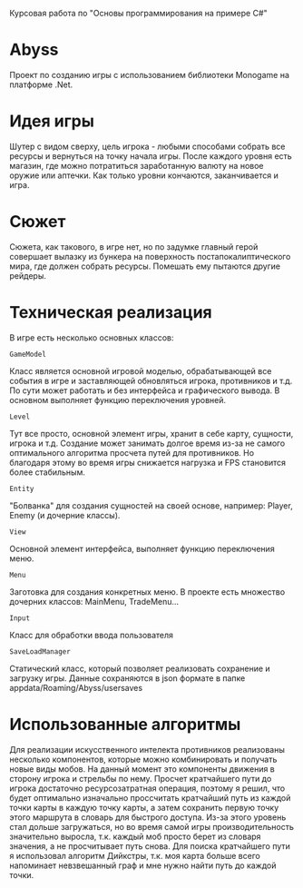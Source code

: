Курсовая работа по "Основы программирования на примере C#"

# Abyss
Проект по созданию игры с использованием библиотеки Monogame на платформе .Net.

# Идея игры
Шутер с видом сверху, цель игрока - любыми способами собрать все ресурсы и вернуться на точку начала игры. После каждого уровня есть магазин, где можно потратиться заработанную валюту на новое оружие или аптечки. Как только уровни кончаются, заканчивается и игра.

# Сюжет
Сюжета, как такового, в игре нет, но по задумке главный герой совершает вылазку из бункера на поверхность постапокалиптического мира, где должен собрать ресурсы. Помешать ему пытаются другие рейдеры.

# Техническая реализация
В игре есть несколько основных классов:

	GameModel
Класс является основной игровой моделью, обрабатывающей все события в игре и заставляющей обновляться игрока, противников и т.д.
По сути может работать и без интерфейса и графического вывода. В основном выполняет функцию переключения уровней.

	Level
Тут все просто, основной элемент игры, хранит в себе карту, сущности, игрока и т.д. Создание может занимать долгое время из-за не самого оптимального 
алгоритма просчета путей для противников. Но благодаря этому во время игры снижается нагрузка и FPS становится более стабильным.

	Entity
"Болванка" для создания сущностей на своей основе, например: Player, Enemy (и дочерние классы).

	View
Основной элемент интерфейса, выполняет функцию переключения меню.

	Menu
Заготовка для создания конкретных меню. В проекте есть множество дочерних классов: MainMenu, TradeMenu...

	Input
Класс для обработки ввода пользователя

	SaveLoadManager
Статический класс, который позволяет реализовать сохранение и загрузку игры. Данные сохраняются в json формате в папке appdata/Roaming/Abyss/usersaves

# Использованные алгоритмы
Для реализации искусственного интелекта противников реализованы несколько компонентов, которые можно комбинировать и получать новые виды мобов.
На данный момент это компоненты движения в сторону игрока и стрельбы по нему. Просчет кратчайшего пути до игрока достаточно ресурсозатратная операция,
поэтому я решил, что будет оптимально изначально проссчитать кратчайший путь из каждой точки карты в каждую точку карты, а затем сохранить первую точку этого маршрута в словарь для быстрого доступа. Из-за этого уровень стал дольше загружаться, но во время самой игры производительность значительно выросла, т.к. каждый моб просто берет из словаря значения, а не просчитывает путь снова. Для поиска кратчайшего пути я использовал алгоритм Дийкстры, т.к. моя карта больше всего напоминает невзвешанный граф и мне нужно найти путь до каждой точки.
	
